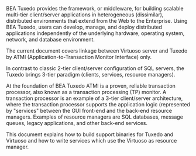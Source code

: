 BEA Tuxedo provides the framework, or middleware, for building scalable multi-tier client/server applications in heterogeneous (dissimilar), distributed environments that extend from the Web to the Enterprise. Using BEA Tuxedo, users can develop, manage, and deploy distributed applications independently of the underlying hardware, operating system, network, and database environment.

The current document covers linkage between Virtuoso server and Tuxedo by ATMI (Application-to-Transaction Monitor Interface) only.

In contrast to classic 2-tier client/server configuration of SQL servers, the Tuxedo brings 3-tier paradigm (clients, services, resource managers).

At the foundation of BEA Tuxedo ATMI is a proven, reliable transaction processor, also known as a transaction processing (TP) monitor. A transaction processor is an example of a 3-tier client/server architecture, where the transaction processor supports the application logic (represented by "services" between the GUI front-end and the back-end resource managers. Examples of resource managers are SQL databases, message queues, legacy applications, and other back-end services.

This document explains how to build support binaries for Tuxedo and Virtuoso and how to write services which use the Virtuoso as resource manager.

